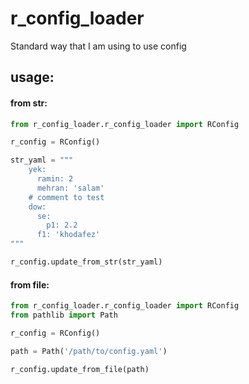 # r_config_loader

Standard way that I am using to use config

## usage:

#### from str:

```python
from r_config_loader.r_config_loader import RConfig

r_config = RConfig()

str_yaml = """
    yek:
      ramin: 2
      mehran: 'salam'
    # comment to test
    dow:
      se:
        p1: 2.2
      f1: 'khodafez'
"""

r_config.update_from_str(str_yaml)

```

#### from file:

```python
from r_config_loader.r_config_loader import RConfig
from pathlib import Path

r_config = RConfig()

path = Path('/path/to/config.yaml')

r_config.update_from_file(path)

```